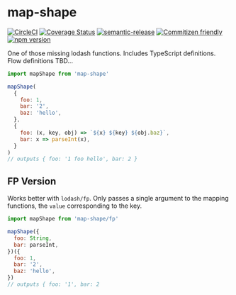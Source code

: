 # map-shape

[![CircleCI](https://circleci.com/gh/jcoreio/map-shape.svg?style=svg)](https://circleci.com/gh/jcoreio/map-shape)
[![Coverage Status](https://codecov.io/gh/jcoreio/map-shape/branch/master/graph/badge.svg)](https://codecov.io/gh/jcoreio/map-shape)
[![semantic-release](https://img.shields.io/badge/%20%20%F0%9F%93%A6%F0%9F%9A%80-semantic--release-e10079.svg)](https://github.com/semantic-release/semantic-release)
[![Commitizen friendly](https://img.shields.io/badge/commitizen-friendly-brightgreen.svg)](http://commitizen.github.io/cz-cli/)
[![npm version](https://badge.fury.io/js/map-shape.svg)](https://badge.fury.io/js/map-shape)

One of those missing lodash functions. Includes TypeScript definitions. Flow definitions TBD...

```js
import mapShape from 'map-shape'

mapShape(
  {
    foo: 1,
    bar: '2',
    baz: 'hello',
  },
  {
    foo: (x, key, obj) => `${x} ${key} ${obj.baz}`,
    bar: x => parseInt(x),
  }
)
// outputs { foo: '1 foo hello', bar: 2 }
```

## FP Version

Works better with `lodash/fp`. Only passes a single argument to the mapping functions,
the `value` corresponding to the key.

```js
import mapShape from 'map-shape/fp'

mapShape({
  foo: String,
  bar: parseInt,
})({
  foo: 1,
  bar: '2',
  baz: 'hello',
})
// outputs { foo: '1', bar: 2
```
